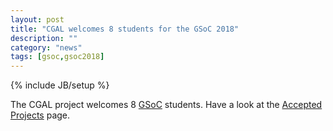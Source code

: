 ```yaml
---
layout: post
title: "CGAL welcomes 8 students for the GSoC 2018"
description: ""
category: "news"
tags: [gsoc,gsoc2018]
---
```

{% include JB/setup %}

The CGAL project welcomes 8 <a href="https://summerofcode.withgoogle.com/">GSoC</a> students.
Have a look at the <a href="https://summerofcode.withgoogle.com/organizations/6121660483108864/">Accepted Projects</a> page.
